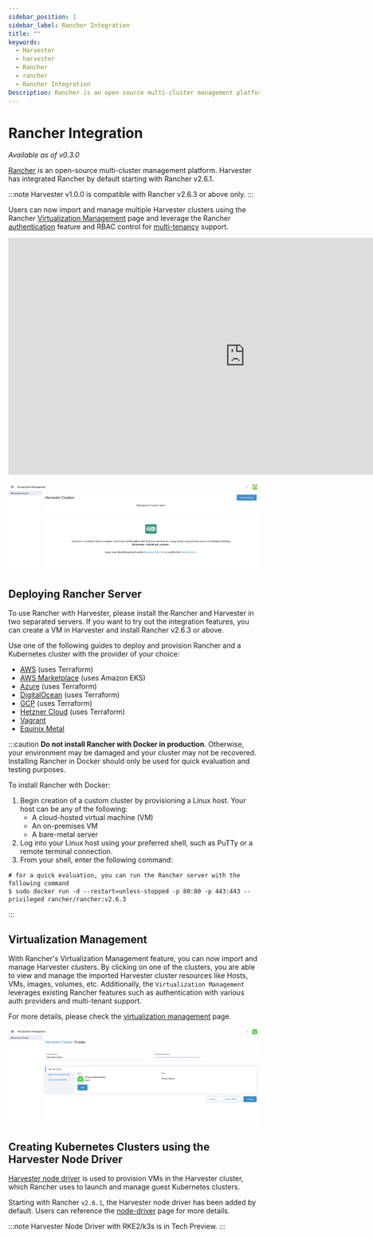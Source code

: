 ```yaml
---
sidebar_position: 1
sidebar_label: Rancher Integration
title: ""
keywords:
  - Harvester
  - harvester
  - Rancher
  - rancher
  - Rancher Integration
Description: Rancher is an open source multi-cluster management platform. Harvester has integrated Rancher by default starting with Rancher v2.6.1.
---
```


# Rancher Integration

_Available as of v0.3.0_

[Rancher](https://github.com/rancher/rancher) is an open-source multi-cluster management platform. Harvester has integrated Rancher by default starting with Rancher v2.6.1.

:::note
Harvester v1.0.0 is compatible with Rancher v2.6.3 or above only.
:::

Users can now import and manage multiple Harvester clusters using the Rancher [Virtualization Management](virtualization-management.md) page and leverage the Rancher [authentication](https://rancher.com/docs/rancher/v2.6/en/admin-settings/authentication/) feature and RBAC control for [multi-tenancy](https://rancher.com/docs/rancher/v2.6/en/admin-settings/rbac/) support.

<div class="text-center">
<iframe width="950" height="475" src="https://www.youtube.com/embed/fyxDm3HVwWI" title="YouTube video player" frameborder="0" allow="accelerometer; autoplay; clipboard-write; encrypted-media; gyroscope; picture-in-picture" allowfullscreen></iframe>
</div>

![virtualization-management](assets/virtualization-management.png)

## Deploying Rancher Server

To use Rancher with Harvester, please install the Rancher and Harvester in two separated servers. If you want to try out the integration features, you can create a VM in Harvester and install Rancher v2.6.3 or above.

Use one of the following guides to deploy and provision Rancher and a Kubernetes cluster with the provider of your choice:

- [AWS](https://rancher.com/docs/rancher/v2.6/en/quick-start-guide/deployment/amazon-aws-qs/) (uses Terraform)
- [AWS Marketplace](https://rancher.com/docs/rancher/v2.6/en/quick-start-guide/deployment/amazon-aws-marketplace-qs/) (uses Amazon EKS)
- [Azure](https://rancher.com/docs/rancher/v2.6/en/quick-start-guide/deployment/microsoft-azure-qs/) (uses Terraform)
- [DigitalOcean](https://rancher.com/docs/rancher/v2.6/en/quick-start-guide/deployment/digital-ocean-qs/) (uses Terraform)
- [GCP](https://rancher.com/docs/rancher/v2.6/en/quick-start-guide/deployment/google-gcp-qs/) (uses Terraform)
- [Hetzner Cloud](https://rancher.com/docs/rancher/v2.6/en/quick-start-guide/deployment/hetzner-cloud-qs/) (uses Terraform)
- [Vagrant](https://rancher.com/docs/rancher/v2.6/en/quick-start-guide/deployment/quickstart-vagrant/)
- [Equinix Metal](https://rancher.com/docs/rancher/v2.6/en/quick-start-guide/deployment/equinix-metal-qs/)

:::caution
**Do not install Rancher with Docker in production**. Otherwise, your environment may be damaged and your cluster may not be recovered. Installing Rancher in Docker should only be used for quick evaluation and testing purposes.

To install Rancher with Docker:

1. Begin creation of a custom cluster by provisioning a Linux host. Your host can be any of the following:
    - A cloud-hosted virtual machine (VM)
    - An on-premises VM
    - A bare-metal server
1. Log into your Linux host using your preferred shell, such as PuTTy or a remote terminal connection.
1. From your shell, enter the following command:

```shell
# for a quick evaluation, you can run the Rancher server with the following command
$ sudo docker run -d --restart=unless-stopped -p 80:80 -p 443:443 --privileged rancher/rancher:v2.6.3
```

:::

## Virtualization Management

With Rancher's Virtualization Management feature, you can now import and manage Harvester clusters.
By clicking on one of the clusters, you are able to view and manage the imported Harvester cluster resources like Hosts, VMs, images, volumes, etc. Additionally, the `Virtualization Management` leverages existing Rancher features such as authentication with various auth providers and multi-tenant support.

For more details, please check the [virtualization management](virtualization-management.md) page.

![import-cluster](assets/import-harvester-cluster.png)

## Creating Kubernetes Clusters using the Harvester Node Driver

[Harvester node driver](node/node-driver.md) is used to provision VMs in the Harvester cluster, which Rancher uses to launch and manage guest Kubernetes clusters.

Starting with Rancher `v2.6.1`, the Harvester node driver has been added by default. Users can reference the [node-driver](node/node-driver.md) page for more details.

:::note
Harvester Node Driver with RKE2/k3s is in Tech Preview.
:::
